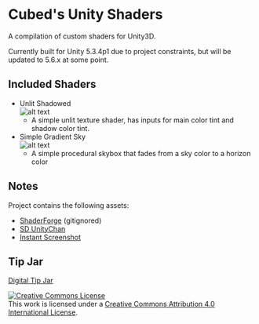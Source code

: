 Cubed's Unity Shaders
============

A compilation of custom shaders for Unity3D.

Currently built for Unity 5.3.4p1 due to project constraints, but will be updated to 5.6.x at some point.

## Included Shaders
* Unlit Shadowed  
![alt text](Media/Unlit_Shadowed_thumb.png)
  * A simple unlit texture shader, has inputs for main color tint and shadow color tint.
* Simple Gradient Sky  
![alt text](Media/Simple_Gradient_Sky_thumb.png)
  * A simple procedural skybox that fades from a sky color to a horizon color

## Notes
Project contains the following assets:  
* <a href="http://acegikmo.com/shaderforge/">ShaderForge</a> (gitignored)
* <a href="http://unity-chan.com/">SD UnityChan</a>
* <a href="http://u3d.as/9TS/">Instant Screenshot</a>

## Tip Jar  
<a href="https://digitaltipjar.com/cubedparadox?_external=true" class="dtj-tip-button" data-username="cubedparadox">
  Digital Tip Jar
</a>
<script>
  var a = document.querySelectorAll('.dtj-tip-button')[0];
  var i = document.createElement('IFRAME');
  i.setAttribute('src', "https://digitaltipjar.com/cubedparadox/widgets/tip?_external=true");
  i.setAttribute('frameborder','0');
  i.style.height = 70 +'px';
  i.style.width = 120 +'px';
  a.parentNode.insertBefore(i,a);
  a.parentNode.removeChild(a);
</script>

<a rel="license" href="http://creativecommons.org/licenses/by/4.0/"><img alt="Creative Commons License" style="border-width:0" src="https://i.creativecommons.org/l/by/4.0/88x31.png" /></a><br />This work is licensed under a <a rel="license" href="http://creativecommons.org/licenses/by/4.0/">Creative Commons Attribution 4.0 International License</a>.
